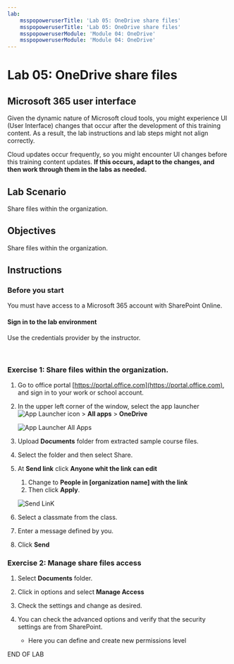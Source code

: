 ```yaml
---
lab:
    msspopoweruserTitle: 'Lab 05: OneDrive share files'
    msspopoweruserTitle: 'Lab 05: OneDrive share files'
    msspopoweruserModule: 'Module 04: OneDrive'
    msspopoweruserModule: 'Module 04: OneDrive'
---
```



# Lab 05: OneDrive share files


## Microsoft 365 user interface

Given the dynamic nature of Microsoft cloud tools, you might experience UI (User Interface) changes that occur after the development of this training content. As a result, the lab instructions and lab steps might not align correctly.

Cloud updates occur frequently, so you might encounter UI changes before this training content updates. **If this occurs, adapt to the changes, and then work through them in the labs as needed.**


## Lab Scenario 

Share files within the organization.


## Objectives

Share files within the organization.

## Instructions

### Before you start

You must have access to a Microsoft 365 account with SharePoint Online.

#### Sign in to the lab environment

Use the credentials provider by the instructor.

<br/>

### Exercise 1: Share files within the organization.

1. Go to office portal [https://portal.office.com](https://portal.office.com), and sign in to your work or school account.

1. In the upper left corner of the window, select the app launcher ![App Launcher icon](https://www.rramoscabral.com/training/assets/MSMicrosoft365/IconAppLauncher.png) > **All apps** > **OneDrive**

    ![App Launcher All Apps](https://www.rramoscabral.com/training/assets/MSMicrosoft365/AppLauncherAllApps.png)

1. Upload **Documents** folder from extracted sample course files.

1. Select the folder and then select Share.

1. At **Send link** click **Anyone whit the link can edit**
    1. Change to **People in [organization name] with the link**
    1. Then click **Apply**.

    ![Send LinK](https://www.rramoscabral.com/training/assets/MSOneDrive/SendLinK.png)

1. Select a classmate from the class.

1. Enter a message defined by you.

1. Click **Send**


### Exercise 2: Manage share files access

1. Select **Documents** folder.

1. Click in options and select **Manage Access**

1. Check the settings and change as desired.

1. You can check the advanced options and verify that the security settings are from SharePoint.
    
    - Here you can define and create new permissions level


END OF LAB


